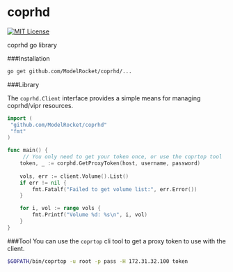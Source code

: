 # coprhd
[![MIT License](http://img.shields.io/badge/License-MIT-blue.svg)](https://github.com/peter-edge/dlog-go/blob/master/LICENSE)

coprhd go library

###Installation 

```bash
go get github.com/ModelRocket/coprhd/...
```

###Library

The `coprhd.Client` interface provides a simple means for managing coprhd/vipr resources. 

```go
import (
 "github.com/ModelRocket/coprhd"
 "fmt"
)

func main() {
     // You only need to get your token once, or use the coprtop tool
	token, _ := corphd.GetProxyToken(host, username, password)
     
	vols, err := client.Volume().List()
	if err != nil {
		fmt.Fatalf("Failed to get volume list:", err.Error())
	}

	for i, vol := range vols {
		fmt.Printf("Volume %d: %s\n", i, vol)
	}
}
```

###Tool
You can use the `coprtop` cli tool to get a proxy token to use with the client. 

```bash
$GOPATH/bin/coprtop -u root -p pass -H 172.31.32.100 token
```
